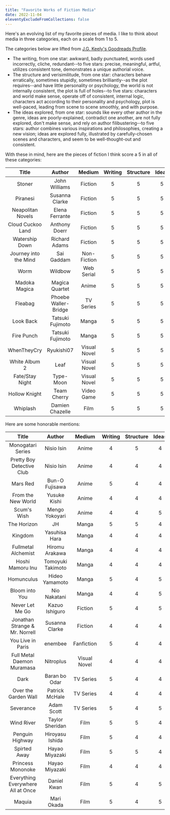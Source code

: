 ```yaml
---
title: "Favorite Works of Fiction Media"
date: 2022-11-04
eleventyExcludeFromCollections: false
---
```


Here's an evolving list of my favorite pieces of media. I like to think about media in three categories, each on a scale from 1 to 5.

The categories below are lifted from [J.G. Keely's Goodreads Profile](https://www.goodreads.com/user/show/84023-j-g-keely).

* The writing, from one star: awkward, badly punctuated, words used incorrectly, cliche, redundant--to five stars: precise, meaningful, artful, utilizes consistent tone, demonstrates a unique authorial voice.
* The structure and verisimilitude, from one star: characters behave erratically, sometimes stupidly, sometimes brilliantly--as the plot requires--and have little personality or psychology, the world is not internally consistent, the plot is full of holes--to five stars: characters and world make sense, operate off of consistent, internal logic, characters act according to their personality and psychology, plot is well-paced, leading from scene to scene smoothly, and with purpose.
* The ideas explored, from one star: sounds like every other author in the genre, ideas are poorly-explained, contradict one another, are not fully explored, don't make sense, and rely on author filibustering--to five stars: author combines various inspirations and philosophies, creating a new vision; ideas are explored fully, illustrated by carefully-chosen scenes and characters, and seem to be well-thought-out and consistent.

With these in mind, here are the pieces of fiction I think score a 5 in all of these categories:

Title | Author | Medium | Writing | Structure | Ideas
| :---: | :---: | :---: | :---: | :---: | :---: |
Stoner | John Williams | Fiction | 5 | 5 | 5
Piranesi | Susanna Clarke | Fiction | 5 | 5 | 5
Neapolitan Novels | Elena Ferrante | Fiction | 5 | 5 | 5
Cloud Cuckoo Land | Anthony Doerr | Fiction | 5 | 5 | 5
Watership Down | Richard Adams | Fiction | 5 | 5 | 5
Journey into the Mind | Sai Gaddam | Non-Fiction | 5 | 5 | 5
Worm | Wildbow | Web Serial | 5 | 5 | 5
Madoka Magica | Magica Quartet | Anime | 5 | 5 | 5
Fleabag | Phoebe Waller-Bridge | TV Series | 5 | 5 | 5
Look Back | Tatsuki Fujimoto | Manga | 5 | 5 | 5
Fire Punch | Tatsuki Fujimoto | Manga | 5 | 5 | 5
WhenTheyCry | Ryukishi07 | Visual Novel | 5 | 5 | 5
White Album 2 | Leaf | Visual Novel | 5 | 5 | 5
Fate/Stay Night | Type-Moon | Visual Novel | 5 | 5 | 5
Hollow Knight | Team Cherry | Video Game | 5 | 5 | 5
Whiplash | Damien Chazelle | Film | 5 | 5 | 5

Here are some honorable mentions:

Title | Author | Medium | Writing | Structure | Ideas
| :---: | :---: | :---: | :---: | :---: | :---:
Monogatari Series | Nisio Isin | Anime | 4 | 5 | 4
Pretty Boy Detective Club | Nisio Isin | Anime | 4 | 4 | 4
Mars Red | Bun-O Fujisawa | Anime | 5 | 4 | 4
From the New World | Yusuke Kishi | Anime | 4 | 4 | 4
Scum's Wish | Mengo Yokoyari | Anime | 4 | 4 | 5
The Horizon | JH | Manga | 5 | 5 | 4
Kingdom | Yasuhisa Hara | Manga | 4 | 4 | 4
Fullmetal Alchemist | Hiromu Arakawa | Manga | 4 | 4 | 4
Hoshi Mamoru Inu | Tomoyuki Takimoto | Manga | 4 | 4 | 4
Homunculus | Hideo Yamamoto | Manga | 5 | 4 | 5
Bloom into You | Nio Nakatani | Manga | 4 | 4 | 5
Never Let Me Go | Kazuo Ishiguro | Fiction | 5 | 4 | 5
Jonathan Strange & Mr. Norrell | Susanna Clarke | Fiction | 4 | 4 | 4
You Live in Paris | enembee | Fanfiction | 5 | 4 | 4
Full Metal Daemon Muramasa | Nitroplus | Visual Novel | 4 | 4 | 4
Dark | Baran bo Odar | TV Series | 5 | 4 | 4
Over the Garden Wall | Patrick McHale | TV Series | 4 | 4 | 4
Severance | Adam Scott | TV Series | 5 | 4 | 5
Wind River | Taylor Sheridan | Film | 5 | 5 | 4
Penguin Highway | Hiroyasu Ishida | Film | 5 | 4 | 4
Spirted Away | Hayao Miyazaki | Film | 5 | 5 | 4
Princess Mononoke | Hayao Miyazaki | Film | 4 | 4 | 4
Everything Everywhere All at Once | Daniel Kwan | Film | 5 | 4 | 5
Maquia | Mari Okada | Film | 5 | 4 | 5
